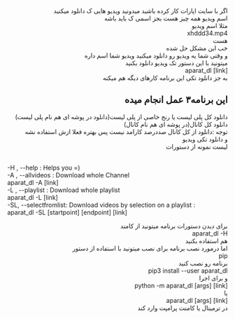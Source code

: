<p align="right">
    اگر با سایت اپارات کار کرده باشید میدونید ویدیو هایی ک دانلود میکنید
</br>
    اسم ویدیو همه چیز هست بجز اسمی ک باید باشه
</br>
    مثلا اسم ویدیو
</br>
      xhddd34.mp4 
</br>
      هست
</br>
    خب این مشکل حل شده 
</br>
و وقتی شما یه ویدیو رو دانلود میکنید ویدیو شما اسم داره 
</br>
میتونید با این دستور تک ویدیو دانلود بکنید
</br>
aparat_dl [link]
</br>
به جز دانلود تکی این برنامه کارهای دیگه هم میکنه 
</p>
<h2 align="right">این برنامه۳  عمل انجام میده
</h2>
<p align="right">
دانلود کل پلی لیست  یا  رنج خاصی از پلی لیست(دانلود در پوشه ای هم نام پلی لیست) 
</br>
دانلود کل کانال(در پوشه ای هم نام کانال) 
</br>
توجه :دانلود از کل کانال صددرصد کارامد نیست پس بهتره فعلا ازش استفاده نشه 
</br>
و دانلود تکی ویدیو
</br>
 لیست نمونه از دستورات 
</br>
</p>


<p>
    </br>
    -H , --help : Helps you =)
    </br>
    -A , --allvideos : Download whole Channel
    </br>
    aparat_dl -A [link]
    </br>
    -L , --playlist : Download whole playlist
    </br>
    aparat_dl -L [link]
    </br>
    -SL, --selectfromlist: Download videos by selection on a playlist : 
    </br>
    aparat_dl -SL [startpoint] [endpoint] [link]
</p>
<p align="right">
برای دیدن دستورات برنامه میتونید از کامند
</br>
<span>
aparat_dl  -H
</span>
</br>
هم استفاده بکنید
</br>
اما درمورد نصب برنامه برای نصب میتونید با استفاده از دستور
</br>
<span>
pip
</span>
</br>
برنامه رو نصب کنید 
</br>
<span>
pip3 install --user aparat_dl 
</span>
</br>
و برای اجرا  
</br>
<span>
python -m aparat_dl [args] [link] 
</span>
</br>
یا
</br>
<span>
aparat_dl [args] [link]
</span> 
</br>
در ترمینال یا 
کامنت پرامپت وارد کند
</p>
